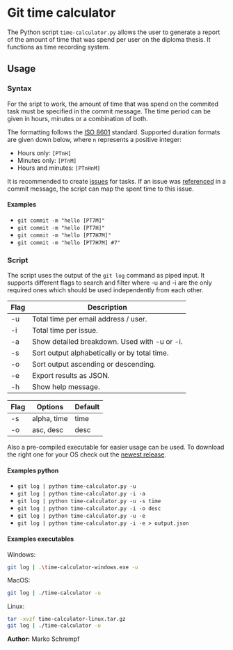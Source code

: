 # Git time calculator

The Python script `time-calculator.py` allows the user to generate a report of the amount of time that was spend per user on the diploma thesis. It functions as time recording system.

## Usage

### Syntax

For the sript to work, the amount of time that was spend on the commited task must be specified in the commit message. The time period can be given in hours, minutes or a combination of both.

The formatting follows the [ISO 8601](https://www.iso.org/obp/ui/#iso:std:iso:8601:-1:ed-1:v1:en) standard. Supported duration formats are given down below, where `n` represents a positive integer:

- Hours only: `[PTnH]`
- Minutes only: `[PTnM]`
- Hours and minutes: `[PTnHnM]`

It is recommended to create [issues](https://docs.github.com/en/issues/tracking-your-work-with-issues/configuring-issues/quickstart) for tasks. If an issue was [referenced](https://docs.github.com/en/get-started/writing-on-github/working-with-advanced-formatting/autolinked-references-and-urls#issues-and-pull-requests) in a commit message, the script can map the spent time to this issue.

#### Examples

- `git commit -m "hello [PT7M]"`
- `git commit -m "hello [PT7H]"`
- `git commit -m "hello [PT7H7M]"`
- `git commit -m "hello [PT7H7M] #7"`

### Script

The script uses the output of the `git log` command as piped input. It supports different flags to search and filter where -u and -i are the only required ones which should be used independently from each other.

| Flag | Description |
| - | - |
| -u |  Total time per email address / user. |
| -i | Total time per issue. |
| -a | Show detailed breakdown. Used with -u or -i. |
| -s | Sort output alphabetically or by total time. |
| -o | Sort output ascending or descending. |
| -e | Export results as JSON. |
| -h | Show help message. |

| Flag | Options | Default |
| - | - | - |
| -s | alpha, time | time |
| -o | asc, desc | desc |

Also a pre-compiled executable for easier usage can be used. To download the right one for your OS check out the [newest release](https://github.com/bitsneak/htlle-da-vorlage/releases/latest).

#### Examples python

- `git log | python time-calculator.py -u`
- `git log | python time-calculator.py -i -a`
- `git log | python time-calculator.py -u -s time`
- `git log | python time-calculator.py -i -o desc`
- `git log | python time-calculator.py -u -e`
- `git log | python time-calculator.py -i -e > output.json`

#### Examples executables

Windows:

```sh
git log | .\time-calculator-windows.exe -u
```

MacOS:

```sh
git log | ./time-calculator -u
```

Linux:

```sh
tar -xvzf time-calculator-linux.tar.gz
git log | ./time-calculator -u
```

**Author:** Marko Schrempf
